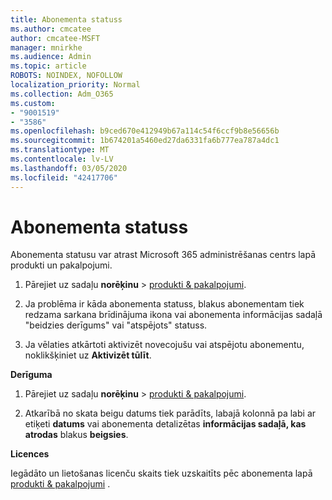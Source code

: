 ```yaml
---
title: Abonementa statuss
ms.author: cmcatee
author: cmcatee-MSFT
manager: mnirkhe
ms.audience: Admin
ms.topic: article
ROBOTS: NOINDEX, NOFOLLOW
localization_priority: Normal
ms.collection: Adm_O365
ms.custom:
- "9001519"
- "3586"
ms.openlocfilehash: b9ced670e412949b67a114c54f6ccf9b8e56656b
ms.sourcegitcommit: 1b674201a5460ed27da6331fa6b777ea787a4dc1
ms.translationtype: MT
ms.contentlocale: lv-LV
ms.lasthandoff: 03/05/2020
ms.locfileid: "42417706"
---
```

# <a name="subscription-status"></a>Abonementa statuss

Abonementa statusu var atrast Microsoft 365 administrēšanas centrs lapā produkti un pakalpojumi.

1. Pārejiet uz sadaļu **norēķinu** > [produkti & pakalpojumi](https://go.microsoft.com/fwlink/p/?linkid=842054).

2. Ja problēma ir kāda abonementa statuss, blakus abonementam tiek redzama sarkana brīdinājuma ikona vai abonementa informācijas sadaļā "beidzies derīgums" vai "atspējots" statuss.

3. Ja vēlaties atkārtoti aktivizēt novecojušu vai atspējotu abonementu, noklikšķiniet uz **Aktivizēt tūlīt**.

**Derīguma**

1. Pārejiet uz sadaļu **norēķinu** > [produkti & pakalpojumi](https://go.microsoft.com/fwlink/p/?linkid=842054).

2. Atkarībā no skata beigu datums tiek parādīts, labajā kolonnā pa labi ar etiķeti **datums** vai abonementa detalizētas **informācijas sadaļā, kas atrodas** blakus **beigsies**.

**Licences**

Iegādāto un lietošanas licenču skaits tiek uzskaitīts pēc abonementa lapā [produkti & pakalpojumi](https://go.microsoft.com/fwlink/p/?linkid=842054) .

